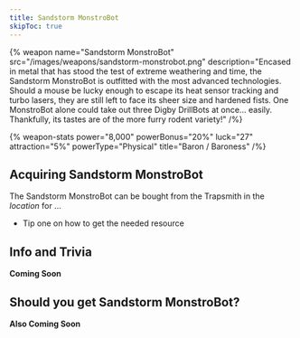 ```yaml
---
title: Sandstorm MonstroBot
skipToc: true
---
```


{% weapon
 name="Sandstorm MonstroBot"
 src="/images/weapons/sandstorm-monstrobot.png"
 description="Encased in metal that has stood the test of extreme weathering and time, the Sandstorm MonstroBot is outfitted with the most advanced technologies. Should a mouse be lucky enough to escape its heat sensor tracking and turbo lasers, they are still left to face its sheer size and hardened fists. One MonstroBot alone could take out three Digby DrillBots at once... easily. Thankfully, its tastes are of the more furry rodent variety!"
/%}

{% weapon-stats
 power="8,000"
 powerBonus="20%"
 luck="27"
 attraction="5%"
 powerType="Physical"
 title="Baron / Baroness"
/%}

## Acquiring Sandstorm MonstroBot

The Sandstorm MonstroBot can be bought from the Trapsmith in the *location* for ...

- Tip one on how to get the needed resource

## Info and Trivia

**Coming Soon**

## Should you get Sandstorm MonstroBot?

**Also Coming Soon**

